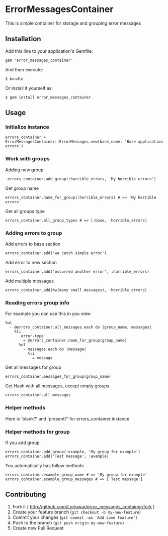# ErrorMessagesContainer

This is simple container for storage and grouping error messages

## Installation

Add this line to your application's Gemfile:

    gem 'error_messages_container'

And then execute:

    $ bundle

Or install it yourself as:

    $ gem install error_messages_container

## Usage

### Initialize instance

    errors_container = ErrorMessagesContainer::ErrorMessages.new(base_name: 'Base application errors')

### Work with groups

Adding new group

     errors_container.add_group(:horrible_errors, 'My horrible errors')

Get group name

    errors_container.name_for_group(:horrible_errors) # => 'My horrible errors'

Get all groups type

    errors_container.all_group_types # => [:base, :horrible_errors]

### Adding errors to group

Add errors to base section

    errors_container.add('we catch simple error')

Add error to new section

    errors_container.add('occurred another error', :horrible_errors)

Add multiple messages

    errors_container.add(%w(many small messages), :horrible_errors)

### Reading errors group info

For example you can use this in you view

    %ul
      - @errors_container.all_messages.each do |group_name, messages|
        %li
          .error-type
            = @errors_container.name_for_group(group_name)
          %ul
            - messages.each do |message|
              %li
                = message

Get all messages for group

    errors_container.messages_for_group(group_name)

Get Hash with all messages, except empty groups

    errors_container.all_messages

### Helper methods

Here is 'blank?' and 'present?' for errors_container instance

### Helper methods for group

If you add group

    errors_container.add_group(:example, 'My group for example')
    errors_container.add('Test message', :example)

You automatically has follow methods

    errors_container.example_group_name # => 'My group for example'
    errors_container.example_group_messages # => ['Test message']

## Contributing

1. Fork it ( http://github.com/Loriowar/error_messages_container/fork )
2. Create your feature branch (`git checkout -b my-new-feature`)
3. Commit your changes (`git commit -am 'Add some feature'`)
4. Push to the branch (`git push origin my-new-feature`)
5. Create new Pull Request
